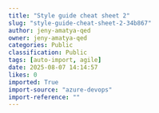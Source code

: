 ```yaml
---
title: "Style guide cheat sheet 2"
slug: "style-guide-cheat-sheet-2-34b867"
author: jeny-amatya-qed
owner: jeny-amatya-qed
categories: Public
classification: Public
tags: [auto-import, agile]
date: 2025-08-07 14:14:57
likes: 0
imported: True 
import-source: "azure-devops"
import-reference: ""
---
```



